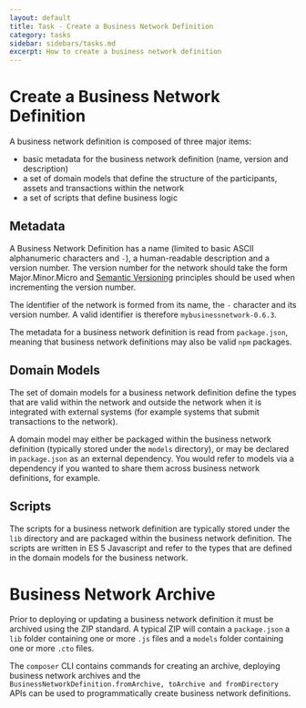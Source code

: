 ```yaml
---
layout: default
title: Task - Create a Business Network Definition
category: tasks
sidebar: sidebars/tasks.md
excerpt: How to create a business network definition
---
```


# Create a Business Network Definition

A business network definition is composed of three major items:
* basic metadata for the business network definition (name, version and description)
* a set of domain models that define the structure of the participants, assets and transactions within the network
* a set of scripts that define business logic

## Metadata

A Business Network Definition has a name (limited to basic ASCII alphanumeric characters and `-`), a human-readable description and a version number. The version number for the network should take the form Major.Minor.Micro and
[Semantic Versioning](semver.org) principles should be used when incrementing the version number.

The identifier of the network is formed from its name, the `-` character and its version number. A valid identifier is therefore `mybusinessnetwork-0.6.3`.

The metadata for a business network definition is read from `package.json`, meaning that business network definitions may also be valid `npm` packages.

## Domain Models

The set of domain models for a business network definition define the types that are valid within the network and outside the network when it is integrated with external systems (for example systems that submit transactions to the network).

A domain model may either be packaged within the business network definition (typically stored under the `models` directory), or may be declared in `package.json` as an external dependency. You would refer to models via a dependency if you wanted to share them across business network definitions, for example.

## Scripts

The scripts for a business network definition are typically stored under the `lib` directory and are packaged within the business network definition. The scripts are written in ES 5 Javascript and refer to the types that are defined in the domain models for the business network.

# Business Network Archive

Prior to deploying or updating a business network definition it must be archived using the ZIP standard. A typical ZIP will contain a `package.json` a `lib` folder containing one or more `.js` files and a `models` folder containing one or more `.cto` files.

The `composer` CLI contains commands for creating an archive, deploying business network archives and the `BusinessNetworkDefinition.fromArchive, toArchive and fromDirectory` APIs can be used to programmatically create business network definitions.
